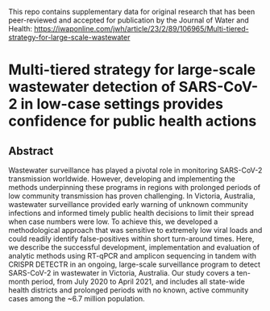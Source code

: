 This repo contains supplementary data for original research that has been peer-reviewed and accepted for publication by the Journal of Water and Health:
https://iwaponline.com/jwh/article/23/2/89/106965/Multi-tiered-strategy-for-large-scale-wastewater

# Multi-tiered strategy for large-scale wastewater detection of SARS-CoV-2 in low-case settings provides confidence for public health actions

## Abstract

Wastewater surveillance has played a pivotal role in monitoring SARS-CoV-2 transmission worldwide. However, developing and implementing the methods underpinning these programs in regions with prolonged periods of low community transmission has proven challenging. In Victoria, Australia, wastewater surveillance provided early warning of unknown community infections and informed timely public health decisions to limit their spread when case numbers were low. To achieve this, we developed a methodological approach that was sensitive to extremely low viral loads and could readily identify false-positives within short turn-around times. Here, we describe the successful development, implementation and evaluation of analytic methods using RT-qPCR and amplicon sequencing in tandem with CRISPR DETECTR in an ongoing, large-scale surveillance program to detect SARS-CoV-2 in wastewater in Victoria, Australia. Our study covers a ten-month period, from July 2020 to April 2021, and includes all state-wide health districts and prolonged periods with no known, active community cases among the ~6.7 million population.
